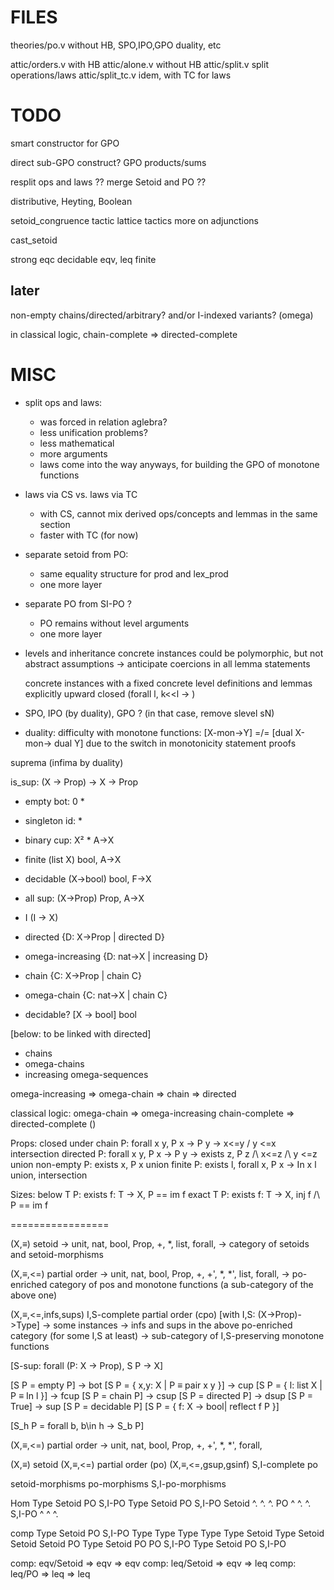 # FILES

theories/po.v 
  without HB, SPO,IPO,GPO duality, etc

attic/orders.v    with HB
attic/alone.v     without HB
attic/split.v     split operations/laws
attic/split_tc.v  idem, with TC for laws

# TODO

smart constructor for GPO 

direct sub-GPO construct?
GPO products/sums

resplit ops and laws ??
merge Setoid and PO ??

distributive, Heyting, Boolean

setoid_congruence tactic
lattice tactics
more on adjunctions

cast_setoid

strong eqc
decidable eqv, leq
finite


## later
non-empty chains/directed/arbitrary?
and/or I-indexed variants? (omega)

in classical logic, 
 chain-complete => directed-complete


# MISC

- split ops and laws:
  + was forced in relation aglebra?
  + less unification problems?
  - less mathematical
  - more arguments
  - laws come into the way anyways, for building the GPO of monotone functions

- laws via CS vs. laws via TC
  - with CS, cannot mix derived ops/concepts and lemmas in the same section
  - faster with TC (for now)

- separate setoid from PO:
  + same equality structure for prod and lex_prod
  - one more layer

- separate PO from SI-PO ?
  + PO remains without level arguments
  - one more layer

- levels and inheritance
  concrete instances could be polymorphic, but not abstract assumptions
  -> anticipate coercions in all lemma statements
  
  concrete instances with a fixed concrete level
  definitions and lemmas explicitly upward closed (forall l, k<<l -> )

- SPO, IPO (by duality), GPO ?  (in that case, remove slevel sN)


- duality: difficulty with monotone functions: [X-mon->Y] =/= [dual X-mon-> dual Y] due to the switch in monotonicity statement proofs 



suprema
(infima by duality)

is_sup: (X -> Prop) -> X -> Prop 

- empty                 bot:   0            *
- singleton             id:                 *
- binary                cup:   X²           *     A->X
- finite                      (list X)      bool, A->X
- decidable                   (X->bool)     bool, F->X
- all                   sup:  (X->Prop)     Prop, A->X
- I                           (I -> X)

- directed                    {D: X->Prop | directed D}
- omega-increasing            {D: nat->X  | increasing D}
- chain                       {C: X->Prop | chain C}
- omega-chain                 {C: nat->X  | chain C}

- decidable? [X -> bool]                           bool

[below: to be linked with directed]
- chains
- omega-chains
- increasing omega-sequences


omega-increasing => omega-chain => chain => directed

classical logic: 
  omega-chain => omega-increasing
  chain-complete => directed-complete ()

Props:                                                                                closed under
chain P: forall x y, P x -> P y -> x<=y \/ y <=x                                    intersection
directed P: forall x y, P x -> P y -> exists z, P z /\ x<=z /\ y <=z                union
non-empty P: exists x, P x                                                          union
finite P: exists l, forall x, P x -> In x l                                         union, intersection

Sizes:
below T P: exists f: T -> X, P == im f
exact T P: exists f: T -> X, inj f /\ P == im f


=================

(X,≡) setoid 
 -> unit, nat, bool, Prop, +, *, list, forall, 
 -> category of setoids and setoid-morphisms

(X,≡,<=) partial order
 -> unit, nat, bool, Prop, +, +', *, *', list, forall, 
 -> po-enriched category of pos and monotone functions
    (a sub-category of the above one)

(X,≡,<=,infs,sups) I,S-complete partial order (cpo) [with I,S: (X->Prop)->Type]
 -> some instances
 -> infs and sups in the above po-enriched category (for some I,S at least)
 -> sub-category of I,S-preserving monotone functions


[S-sup: forall (P: X -> Prop), S P -> X]

[S P = empty P]                     -> bot
[S P = { x,y: X | P ≡ pair x y }]   -> cup
[S P = { l: list X | P ≡ In l }]    -> fcup
[S P = chain P]                     -> csup
[S P = directed P]                  -> dsup
[S P = True]                          -> sup
[S P = decidable P] 
[S P = { f: X -> bool| reflect f P }]

[S_h P = forall b, b\in h -> S_b P]








(X,≡,<=) partial order 
 -> unit, nat, bool, Prop, +, +', *, *', forall, 
 



(X,≡) setoid
(X,≡,<=) partial order  (po)
(X,≡,<=,gsup,gsinf) S,I-complete po

setoid-morphisms
po-morphisms
S,I-po-morphisms


Hom    Type Setoid PO S,I-PO
Type        Setoid PO S,I-PO
Setoid        ^.   ^.   ^.
PO            ^    ^.   ^.
S,I-PO        ^    ^    ^.

comp   Type Setoid PO     S,I-PO
Type   Type Type   Type   Type
Setoid Type Setoid Setoid Setoid
PO     Type Setoid PO     PO
S,I-PO Type Setoid PO     S,I-PO

comp: eqv/Setoid => eqv => eqv
comp: leq/Setoid => eqv => leq
comp: leq/PO     => leq => leq

